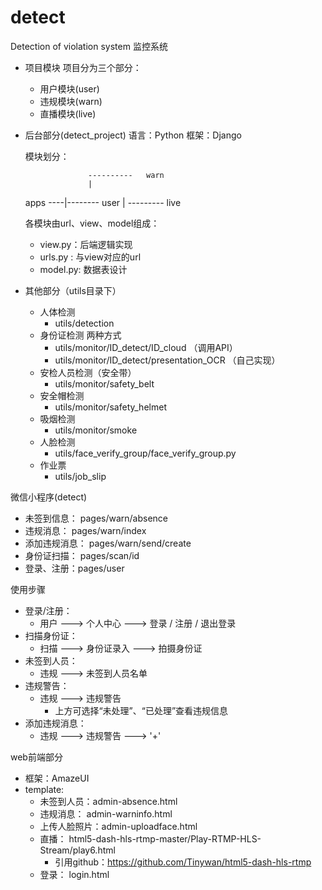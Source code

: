 # detect
Detection of violation system 
监控系统

- 项目模块
  项目分为三个部分：
  - 用户模块(user)
  - 违规模块(warn)
  - 直播模块(live)
- 后台部分(detect_project)
  语言：Python
  框架：Django
  
  模块划分：
  
                  	----------   warn
          	        |
  	apps  ----|--------    user
                  	|
                   	---------    live
  
  各模块由url、view、model组成：
  - view.py：后端逻辑实现
  - urls.py : 与view对应的url
  - model.py:  数据表设计



- 其他部分（utils目录下）
  - 人体检测
    - utils/detection
  - 身份证检测
    两种方式
    - utils/monitor/ID_detect/ID_cloud （调用API）
    - utils/monitor/ID_detect/presentation_OCR （自己实现）
  - 安检人员检测（安全带）
    - utils/monitor/safety_belt
  - 安全帽检测
    - utils/monitor/safety_helmet
  - 吸烟检测
    - utils/monitor/smoke
  - 人脸检测
    - utils/face_verify_group/face_verify_group.py
  - 作业票
    - utils/job_slip
    



微信小程序(detect)

- 未签到信息： pages/warn/absence   
- 违规消息：     pages/warn/index
- 添加违规消息： pages/warn/send/create
- 身份证扫描： pages/scan/id
- 登录、注册：pages/user
  

使用步骤

- 登录/注册：
  - 用户 ---> 个人中心 ---> 登录 / 注册 / 退出登录
- 扫描身份证：
  - 扫描 ---> 身份证录入 --->  拍摄身份证
- 未签到人员：
  - 违规 ---> 未签到人员名单
- 违规警告：
  - 违规 ---> 违规警告
    - 上方可选择“未处理”、“已处理”查看违规信息
- 添加违规消息：
  - 违规 ---> 违规警告 ---> '+'



web前端部分

- 框架：AmazeUI
- template:
  - 未签到人员：admin-absence.html
  - 违规消息： admin-warninfo.html
  - 上传人脸照片：admin-uploadface.html
  - 直播： html5-dash-hls-rtmp-master/Play-RTMP-HLS-Stream/play6.html
    - 引用github：https://github.com/Tinywan/html5-dash-hls-rtmp
  - 登录： login.html






